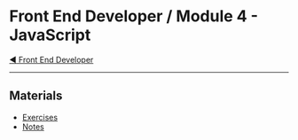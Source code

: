 # Front End Developer / Module 4 - JavaScript

[:arrow_backward: Front End Developer](/README.md)

---

## Materials

* [Exercises](exercises/)
* [Notes](notes.md)
